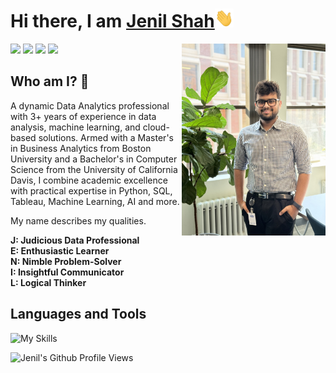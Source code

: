 <h1>Hi there, I am <a href="https://jenilsshah.com/" target="_blank" rel="noopener noreferrer">Jenil Shah</a><img src="https://raw.githubusercontent.com/ABSphreak/ABSphreak/master/gifs/Hi.gif" width="30px" height="30px"></h1>
<img align='right' src="https://github.com/Jenil14/Jenil14/blob/main/Jenil_1.jpg" width="230" />

<a href="https://www.linkedin.com/in/jenilsshah"><img src="https://github.com/ashutosh1919/ashutosh1919/blob/master/logos/linkedin.png" width="40" /></a>
<a href="https://github.com/Jenil14"><img src="https://github.com/ashutosh1919/ashutosh1919/blob/master/logos/github-logo.png" width="40" /></a>
<a href="mailto:jsshah@bu.edu"><img src="https://github.com/ashutosh1919/ashutosh1919/blob/master/logos/google-plus.png" width="40" /></a>
<a href="https://www.instagram.com/__jenils"><img src="https://github.com/ashutosh1919/ashutosh1919/blob/master/logos/instagram.png" width="40" /></a>

<h2>Who am I? 👨</h2>

A dynamic Data Analytics professional with 3+ years of experience in data analysis, machine learning, and cloud-based solutions. Armed with a Master's in Business Analytics from Boston University and a Bachelor's in Computer Science from the University of California Davis, I combine academic excellence with practical expertise in Python, SQL, Tableau, Machine Learning, AI and more.
    
  My name describes my qualities.
  
  **J: Judicious Data Professional**<br>
  **E: Enthusiastic Learner**<br>
  **N: Nimble Problem-Solver**<br>
  **I: Insightful Communicator**<br>
  **L: Logical Thinker**<br>


<h2>Languages and Tools</h2>

![My Skills](https://go-skill-icons.vercel.app/api/icons?i=python,r,mysql,gcp,bigquery,aws,tableau,excel,word,snowflake)

![Jenil's Github Profile Views](https://komarev.com/ghpvc/?username=Jenil14&color=blue)  

